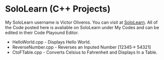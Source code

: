 # SoloLearn (C++ Projects)
My SoloLearn username is Victor Oliveros. You can visit at [SoloLearn](https://www.sololearn.com/Profile/10121892). All of the Code posted here is avaliable on SoloLearn under My Codes and can be edited in their Code Playound Editor.

* HelloWorld.cpp - Displays Hello World.
* ReverseNumber.cpp - Reverses an Inputed Number [12345-> 54321]
* CtoFTable.cpp - Converts Celsius to Fahrenheit and Displays In a Table. 
